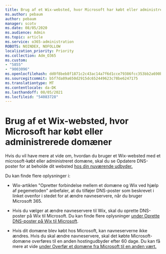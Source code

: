 ```yaml
---
title: Brug af et Wix-websted, hvor Microsoft har købt eller administrerede domæner
ms.author: pebaum
author: pebaum
manager: scotv
ms.date: 08/05/2020
ms.audience: Admin
ms.topic: article
ms.service: o365-administration
ROBOTS: NOINDEX, NOFOLLOW
localization_priority: Priority
ms.collection: Adm_O365
ms.custom:
- "5855"
- "9003096"
ms.openlocfilehash: dd0f8beb8f1871c2c43ac14a7f6d1cce79386fcc353bb2a690ba184904ca5857
ms.sourcegitcommit: b5f7da89a650d2915dc652449623c78be6247175
ms.translationtype: MT
ms.contentlocale: da-DK
ms.lasthandoff: 08/05/2021
ms.locfileid: "54083728"
---
```

# <a name="using-a-wix-website-with-microsoft-purchased-or-managed-domains"></a>Brug af et Wix-websted, hvor Microsoft har købt eller administrerede domæner

Hvis du vil have mere at vide om, hvordan du bruger et Wix-websted med et microsoft-købt eller administreret domæne, skal du se Opdatere DNS-poster for at beholde dit websted [hos din nuværende udbyder.](https://docs.microsoft.com/microsoft-365/admin/dns/update-dns-records-to-retain-current-hosting-provider)

Du kan finde flere oplysninger i: 

- Wix-artiklen "Opretter forbindelse mellem et domæne og Wix ved hjælp af pegemetoden" anbefaler, at du tilføjer DNS-poster som beskrevet i linket ovenfor i stedet for at ændre navneservere, når du bruger Microsoft 365.

- Hvis du vælger at ændre navneservere til Wix, skal du oprette DNS-poster på Wix til Microsoft. Du kan finde flere oplysninger [under Oprette DNS-poster på Wix til Microsoft](https://docs.microsoft.com/microsoft-365/admin/dns/create-dns-records-at-wix).

- Hvis dit domæne blev købt hos Microsoft, kan navneserverne ikke ændres. Hvis du skal ændre navneservere, skal det købte Microsoft-domæne overføres til en anden hostingudbyder efter 60 dage. Du kan få mere at vide [under Overfør et domæne fra Microsoft til en anden vært.](https://docs.microsoft.com/microsoft-365/admin/get-help-with-domains/transfer-a-domain-from-microsoft-to-another-host)
